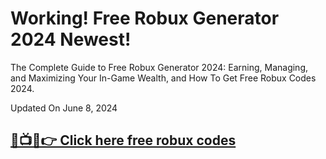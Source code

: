 # Working! Free Robux Generator 2024 Newest!

The Complete Guide to Free Robux Generator 2024: Earning, Managing, and Maximizing Your In-Game Wealth, and How To Get Free Robux Codes 2024.

Updated On June 8, 2024

**[🔴📺📱👉 Click here free robux codes](https://t.co/8aqIb89W3S)**
-------------------------------------------------------------------
